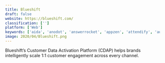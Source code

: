 ```yaml
---
title: Blueshift
draft: false 
website: https://blueshift.com/
classification: ['']
platform: ['Web']
keywords: ['aida', 'anodot', 'answerrocket', 'appzen', 'attendify', 'autopilot', 'avochato', 'chatbot', 'dataiku_dss', 'exponea', 'ibm_customer_experience', 'iterable', 'keatext', 'sisense', 'site24x7', 'spoke', 'textedly', 'webhr']
image: 2020/04/Blueshift.png
---
```

Blueshift’s Customer Data Activation Platform (CDAP) helps brands intelligently scale 1:1 customer engagement across every channel.